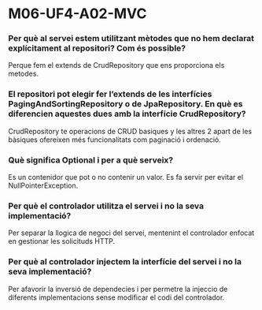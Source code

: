 # M06-UF4-A02-MVC

### Per què al servei estem utilitzant mètodes que no hem declarat explícitament al repositori? Com és possible?
Perque fem el extends de CrudRepository que ens proporciona els metodes.

### El repositori pot elegir fer l’extends de les interfícies PagingAndSortingRepository o de JpaRepository. En què es diferencien aquestes dues amb la interfície CrudRepository?
CrudRepository te operacions de CRUD basiques y les altres 2 apart de les bàsiques ofereixen més funcionalitats com paginació i ordenació.

### Què significa Optional<Classe> i per a què serveix?
Es un contenidor que pot o no contenir un valor. Es fa servir per evitar el NullPointerException.

### Per què el controlador utilitza el servei i no la seva implementació?
Per separar la llogica de negoci del servei, mentenint el controlador enfocat en gestionar les solicituds HTTP.

### Per què al controlador injectem la interfície del servei i no la seva implementació?
Per afavorir la inversió de dependecies i per permetre la injeccio de diferents implementacions sense modificar el codi del controlador.
